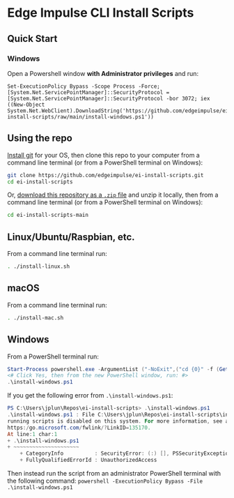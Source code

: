 # Edge Impulse CLI Install Scripts

## Quick Start

### Windows

Open a Powershell window **with Administrator privileges** and run:

```
Set-ExecutionPolicy Bypass -Scope Process -Force; [System.Net.ServicePointManager]::SecurityProtocol = [System.Net.ServicePointManager]::SecurityProtocol -bor 3072; iex ((New-Object System.Net.WebClient).DownloadString('https://github.com/edgeimpulse/ei-install-scripts/raw/main/install-windows.ps1'))
```

## Using the repo

[Install git](https://git-scm.com/book/en/v2/Getting-Started-Installing-Git) for your OS, then clone this repo to your computer from a command line terminal (or from a PowerShell terminal on Windows):

```sh
git clone https://github.com/edgeimpulse/ei-install-scripts.git
cd ei-install-scripts
```

Or, [download this repository as a `.zip` file](https://github.com/edgeimpulse/ei-install-scripts/archive/refs/heads/main.zip) and unzip it locally, then from a command line terminal (or from a PowerShell terminal on Windows):

```sh
cd ei-install-scripts-main
```

## Linux/Ubuntu/Raspbian, etc.

From a command line terminal run:

```sh
. ./install-linux.sh
```

## macOS

From a command line terminal run:

```sh
. ./install-mac.sh
```

## Windows

From a PowerShell terminal run:

```powershell
Start-Process powershell.exe -ArgumentList ("-NoExit",("cd {0}" -f (Get-Location).path)) -Verb RunAs
<# Click Yes, then from the new PowerShell window, run: #>
.\install-windows.ps1
```

If you get the following error from `.\install-windows.ps1`:

```powershell
PS C:\Users\jplun\Repos\ei-install-scripts> .\install-windows.ps1
.\install-windows.ps1 : File C:\Users\jplun\Repos\ei-install-scripts\install-windows.ps1 cannot be loaded because
running scripts is disabled on this system. For more information, see about_Execution_Policies at
https:/go.microsoft.com/fwlink/?LinkID=135170.
At line:1 char:1
+ .\install-windows.ps1
+ ~~~~~~~~~~~~~~~~~~~~~
    + CategoryInfo          : SecurityError: (:) [], PSSecurityException
    + FullyQualifiedErrorId : UnauthorizedAccess
```

Then instead run the script from an administrator PowerShell terminal with the following command: `powershell -ExecutionPolicy Bypass -File .\install-windows.ps1`
